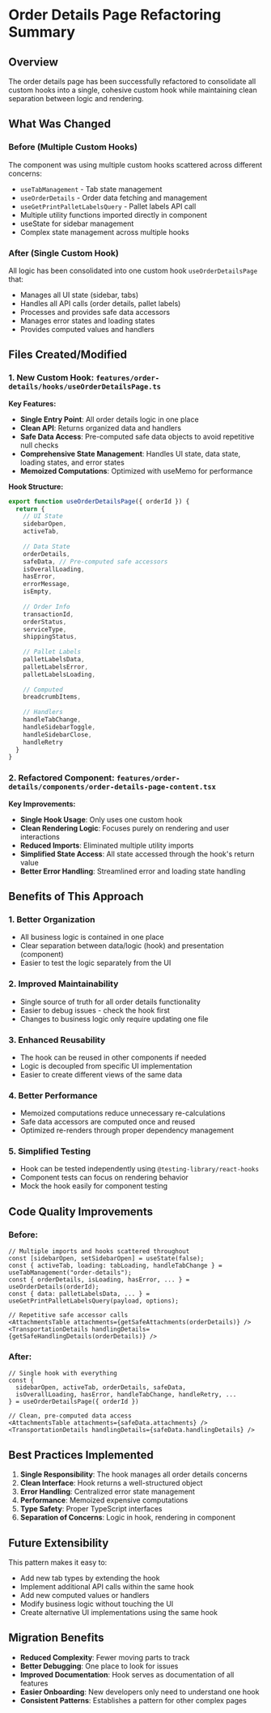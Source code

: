 # Order Details Page Refactoring Summary

## Overview
The order details page has been successfully refactored to consolidate all custom hooks into a single, cohesive custom hook while maintaining clean separation between logic and rendering.

## What Was Changed

### Before (Multiple Custom Hooks)
The component was using multiple custom hooks scattered across different concerns:
- `useTabManagement` - Tab state management
- `useOrderDetails` - Order data fetching and management
- `useGetPrintPalletLabelsQuery` - Pallet labels API call
- Multiple utility functions imported directly in component
- useState for sidebar management
- Complex state management across multiple hooks

### After (Single Custom Hook)
All logic has been consolidated into one custom hook `useOrderDetailsPage` that:
- Manages all UI state (sidebar, tabs)
- Handles all API calls (order details, pallet labels)
- Processes and provides safe data accessors
- Manages error states and loading states
- Provides computed values and handlers

## Files Created/Modified

### 1. New Custom Hook: `features/order-details/hooks/useOrderDetailsPage.ts`

**Key Features:**
- **Single Entry Point**: All order details logic in one place
- **Clean API**: Returns organized data and handlers
- **Safe Data Access**: Pre-computed safe data objects to avoid repetitive null checks
- **Comprehensive State Management**: Handles UI state, data state, loading states, and error states
- **Memoized Computations**: Optimized with useMemo for performance

**Hook Structure:**
```typescript
export function useOrderDetailsPage({ orderId }) {
  return {
    // UI State
    sidebarOpen,
    activeTab,
    
    // Data State
    orderDetails,
    safeData, // Pre-computed safe accessors
    isOverallLoading,
    hasError,
    errorMessage,
    isEmpty,
    
    // Order Info
    transactionId,
    orderStatus,
    serviceType,
    shippingStatus,
    
    // Pallet Labels
    palletLabelsData,
    palletLabelsError,
    palletLabelsLoading,
    
    // Computed
    breadcrumbItems,
    
    // Handlers
    handleTabChange,
    handleSidebarToggle,
    handleSidebarClose,
    handleRetry
  }
}
```

### 2. Refactored Component: `features/order-details/components/order-details-page-content.tsx`

**Key Improvements:**
- **Single Hook Usage**: Only uses one custom hook
- **Clean Rendering Logic**: Focuses purely on rendering and user interactions
- **Reduced Imports**: Eliminated multiple utility imports
- **Simplified State Access**: All state accessed through the hook's return value
- **Better Error Handling**: Streamlined error and loading state handling

## Benefits of This Approach

### 1. **Better Organization**
- All business logic is contained in one place
- Clear separation between data/logic (hook) and presentation (component)
- Easier to test the logic separately from the UI

### 2. **Improved Maintainability**
- Single source of truth for all order details functionality
- Easier to debug issues - check the hook first
- Changes to business logic only require updating one file

### 3. **Enhanced Reusability**
- The hook can be reused in other components if needed
- Logic is decoupled from specific UI implementation
- Easier to create different views of the same data

### 4. **Better Performance**
- Memoized computations reduce unnecessary re-calculations
- Safe data accessors are computed once and reused
- Optimized re-renders through proper dependency management

### 5. **Simplified Testing**
- Hook can be tested independently using `@testing-library/react-hooks`
- Component tests can focus on rendering behavior
- Mock the hook easily for component testing

## Code Quality Improvements

### Before:
```tsx
// Multiple imports and hooks scattered throughout
const [sidebarOpen, setSidebarOpen] = useState(false);
const { activeTab, loading: tabLoading, handleTabChange } = useTabManagement("order-details");
const { orderDetails, isLoading, hasError, ... } = useOrderDetails(orderId);
const { data: palletLabelsData, ... } = useGetPrintPalletLabelsQuery(payload, options);

// Repetitive safe accessor calls
<AttachmentsTable attachments={getSafeAttachments(orderDetails)} />
<TransportationDetails handlingDetails={getSafeHandlingDetails(orderDetails)} />
```

### After:
```tsx
// Single hook with everything
const {
  sidebarOpen, activeTab, orderDetails, safeData,
  isOverallLoading, hasError, handleTabChange, handleRetry, ...
} = useOrderDetailsPage({ orderId })

// Clean, pre-computed data access
<AttachmentsTable attachments={safeData.attachments} />
<TransportationDetails handlingDetails={safeData.handlingDetails} />
```

## Best Practices Implemented

1. **Single Responsibility**: The hook manages all order details concerns
2. **Clean Interface**: Hook returns a well-structured object
3. **Error Handling**: Centralized error state management
4. **Performance**: Memoized expensive computations
5. **Type Safety**: Proper TypeScript interfaces
6. **Separation of Concerns**: Logic in hook, rendering in component

## Future Extensibility

This pattern makes it easy to:
- Add new tab types by extending the hook
- Implement additional API calls within the same hook
- Add new computed values or handlers
- Modify business logic without touching the UI
- Create alternative UI implementations using the same hook

## Migration Benefits

- **Reduced Complexity**: Fewer moving parts to track
- **Better Debugging**: One place to look for issues
- **Improved Documentation**: Hook serves as documentation of all features
- **Easier Onboarding**: New developers only need to understand one hook
- **Consistent Patterns**: Establishes a pattern for other complex pages
